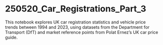 # 250520_Car_Registrations_Part_3
This notebook explores UK car registration statistics and vehicle price trends between 1994 and 2023, using datasets from the Department for Transport (DfT) and market reference points from Polat Ernez’s UK car price guide. 
